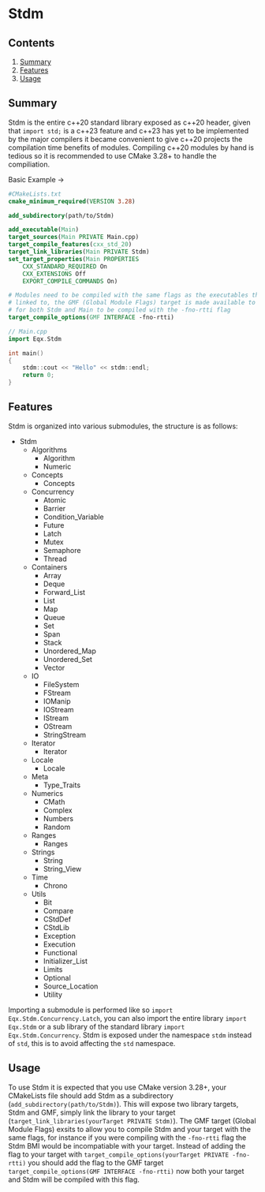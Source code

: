 # Stdm

## Contents

1. [Summary](#summary)
2. [Features](#features)
3. [Usage](#usage)

## Summary <a name="summary"></a>

Stdm is the entire c++20 standard library exposed as c++20 header, given that
`import std;` is a c++23 feature and c++23 has yet to be implemented by the
major compilers it became convenient to give c++20 projects the compilation time
benefits of modules. Compiling c++20 modules by hand is tedious so it is
recommended to use CMake 3.28+ to handle the compiliation.

Basic Example ->
```cmake
#CMakeLists.txt
cmake_minimum_required(VERSION 3.28)

add_subdirectory(path/to/Stdm)

add_executable(Main)
target_sources(Main PRIVATE Main.cpp)
target_compile_features(cxx_std_20)
target_link_libraries(Main PRIVATE Stdm)
set_target_properties(Main PROPERTIES
    CXX_STANDARD_REQUIRED On
    CXX_EXTENSIONS Off
    EXPORT_COMPILE_COMMANDS On)

# Modules need to be compiled with the same flags as the executables they are
# linked to, the GMF (Global Module Flags) target is made available to allow
# for both Stdm and Main to be compiled with the -fno-rtti flag
target_compile_options(GMF INTERFACE -fno-rtti)
```
```c++
// Main.cpp
import Eqx.Stdm

int main()
{
    stdm::cout << "Hello" << stdm::endl;
    return 0;
}
```

## Features <a name="features"></a>

Stdm is organized into various submodules, the structure is as follows:

- Stdm
    - Algorithms
        - Algorithm
        - Numeric
    - Concepts
        - Concepts
    - Concurrency
        - Atomic
        - Barrier
        - Condition_Variable
        - Future
        - Latch
        - Mutex
        - Semaphore
        - Thread
    - Containers
        - Array
        - Deque
        - Forward_List
        - List
        - Map
        - Queue
        - Set
        - Span
        - Stack
        - Unordered_Map
        - Unordered_Set
        - Vector
    - IO
        - FileSystem
        - FStream
        - IOManip
        - IOStream
        - IStream
        - OStream
        - StringStream
    - Iterator
        - Iterator
    - Locale
        - Locale
    - Meta
        - Type_Traits
    - Numerics
        - CMath
        - Complex
        - Numbers
        - Random
    - Ranges
        - Ranges
    - Strings
        - String
        - String_View
    - Time
        - Chrono
    - Utils
        - Bit
        - Compare
        - CStdDef
        - CStdLib
        - Exception
        - Execution
        - Functional
        - Initializer_List
        - Limits
        - Optional
        - Source_Location
        - Utility

Importing a submodule is performed like so `import Eqx.Stdm.Concurrency.Latch`,
you can also import the entire library `import Eqx.Stdm` or a sub library of
the standard library `import Eqx.Stdm.Concurrency`. Stdm is exposed under the
namespace `stdm` instead of `std`, this is to avoid affecting the `std`
namespace.

## Usage <a name="usage"></a>

To use Stdm it is expected that you use CMake version 3.28+, your CMakeLists
file should add Stdm as a subdirectory (`add_subdirectory(path/to/Stdm)`). This
will expose two library targets, Stdm and GMF, simply link the library to your
target (`target_link_libraries(yourTarget PRIVATE Stdm)`). The GMF target
(Global Module Flags) exsits to allow you to compile Stdm and your target with
the same flags, for instance if you were compiling with the `-fno-rtti` flag
the Stdm BMI would be incompatiable with your target. Instead of adding the flag
to your target with `target_compile_options(yourTarget PRIVATE -fno-rtti)` you
should add the flag to the GMF target
`target_compile_options(GMF INTERFACE -fno-rtti)` now both your target and Stdm
will be compiled with this flag.
